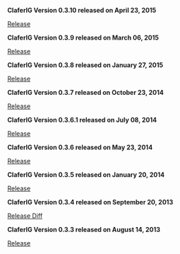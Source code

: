 **ClaferIG Version 0.3.10 released on April 23, 2015**

[Release](https://github.com/gsdlab/claferwiki/pull/10)

**ClaferIG Version 0.3.9 released on March 06, 2015**

[Release](https://github.com/gsdlab/claferwiki/pull/9)

**ClaferIG Version 0.3.8 released on January 27, 2015**

[Release](https://github.com/gsdlab/claferwiki/pull/8)

**ClaferIG Version 0.3.7 released on October 23, 2014**

[Release](https://github.com/gsdlab/claferwiki/pull/7)

**ClaferIG Version 0.3.6.1 released on July 08, 2014**

[Release](https://github.com/gsdlab/claferwiki/pull/6)

**ClaferIG Version 0.3.6 released on May 23, 2014**

[Release](https://github.com/gsdlab/claferwiki/pull/5)

**ClaferIG Version 0.3.5 released on January 20, 2014**

[Release](https://github.com/gsdlab/claferwiki/pull/4)

**ClaferIG Version 0.3.4 released on September 20, 2013**

[Release Diff](https://github.com/gsdlab/claferwiki/compare/61a313dd9f65c0a378d97bb4e04be2464af7dbe5...b705ad9744502d15ae39d8503808914c5e798d8d)

**ClaferIG Version 0.3.3 released on August 14, 2013**

[Release](https://github.com/gsdlab/claferwiki/pull/1)
